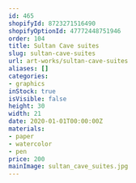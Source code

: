 ```yaml
---
id: 465
shopifyId: 8723271516490
shopifyOptionId: 47772448751946
order: 104
title: Sultan Cave suites
slug: sultan-cave-suites
url: art-works/sultan-cave-suites
aliases: []
categories:
- graphics
inStock: true
isVisible: false
height: 30
width: 21
date: 2020-01-01T00:00:00Z
materials:
- paper
- watercolor
- pen
price: 200
mainImage: sultan_cave_suites.jpg
---
```


